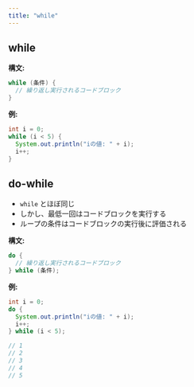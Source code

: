 ```yaml
---
title: "while"
---
```


## while

**構文:**

```java
while (条件) {
  // 繰り返し実行されるコードブロック
}
```

**例:**

```java
int i = 0;
while (i < 5) {
  System.out.println("iの値: " + i);
  i++;
}
```

## do-while

- `while` とほぼ同じ
- しかし、最低一回はコードブロックを実行する
- ループの条件はコードブロックの実行後に評価される

**構文:**

```java
do {
  // 繰り返し実行されるコードブロック
} while (条件);
```

**例:**

```java
int i = 0;
do {
  System.out.println("iの値: " + i);
  i++;
} while (i < 5);

// 1
// 2
// 3
// 4
// 5
```
